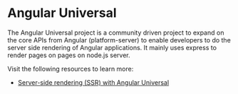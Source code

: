 # Angular Universal

The Angular Universal project is a community driven project to expand on the core APIs from Angular (platform-server) to enable developers to do the server side rendering of Angular applications. It mainly uses express to render pages on pages on node.js server.

Visit the following resources to learn more:

- [Server-side rendering (SSR) with Angular Universal](https://angular.io/guide/universal)
